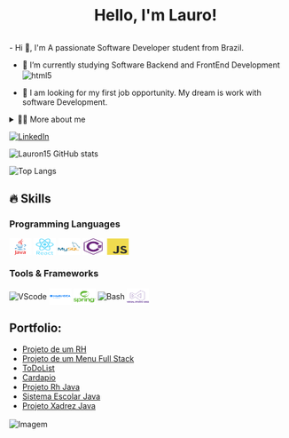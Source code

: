 <!--título-->
<div id="user-content-toc">
  <ul align="center">
    <summary><h1 style="display: inline-block">Hello, I'm Lauro!</h1></summary>
</div>

<!-- Presentation -->
<p>
- Hi 👋, I'm A passionate Software Developer student from Brazil.

  - 🌱 I’m currently studying Software Backend and FrontEnd Development <img align="center" alt="html5" src="https://img.shields.io/badge/Edx-193A3E?style=for-the-badge&logo=edx&logoColor=white" />

  - 🔭 I am looking for my first job opportunity. My dream is work with software Development.
</p>

<!-- Dropdown -->
<details>
  <summary>👨‍💻 More about me</summary>
<p>
  I am 30 years old, and an undergraduate student in Systems Analysis and Development at Universidade Cruzeiro do Sul. I hold a postgraduate degree in Full Stack Development from Universidade Descomplica, along with another postgraduate degree in Occupational Safety Engineering from Universidade Cruzeiro do Sul. Additionally, I am an Architect and Urban Planner, graduated from Centro Universitário UNA.

I have knowledge in Java, JavaScript, and C#, with experience in frameworks such as Spring Boot and Entity Framework. Currently, I am improving my development skills and seeking an internship, trainee, or junior position to start my career in the job market.

I learn quickly and am fluent in English, French, and Spanish. I also work as a translator and have collaborated with various international companies.
</p>
  - 💬

</details>

<!-- Links -->
[![LinkedIn](https://img.shields.io/badge/LinkedIn-0077B5?style=for-the-badge&logo=linkedin&logoColor=white)](https://www.linkedin.com/in/lauroadeveloper/)

<!-- GithubStats -->
![Lauron15 GitHub stats](https://github-readme-stats.vercel.app/api?username=lauron15&show_icons=true&theme=gotham)

![Top Langs](https://github-readme-stats.vercel.app/api/top-langs/?username=lauron15&size_weight=0.5&count_weight=0.5)

## 🔥 Skills
<!-- Skills: Programming Languages -->
  <div style="flex-basis: 48%;">
    <h3>Programming Languages</h3>
 <img align="center" alt="Java" height="30" width="40" src="https://github.com/devicons/devicon/blob/master/icons/java/java-original-wordmark.svg">
    <img align="center" alt="React" height="30" width="40" src="https://github.com/devicons/devicon/blob/master/icons/react/react-original-wordmark.svg">
    <img align="center" alt="MySql" height="30" width="40" src="https://github.com/devicons/devicon/blob/master/icons/mysql/mysql-original-wordmark.svg">
    <img align="center" alt=".Net" height="30" width="40" src="https://github.com/devicons/devicon/blob/master/icons/csharp/csharp-line.svg">
    <img align="center" alt=".Js" height="30" width="40" 
      src="https://github.com/devicons/devicon/blob/master/icons/javascript/javascript-original.svg">
  </div>
  
  <!-- Skills: Tools & Frameworks -->
  <div style="flex-basis: 48%;">
    <h3>Tools & Frameworks</h3>
    <img align="center" alt="VScode" height="30" width="40" src="https://cdn.jsdelivr.net/gh/devicons/devicon/icons/vscode/vscode-original.svg">
    <img align="center" alt="Intellij" height="30" width="40" src="https://github.com/devicons/devicon/blob/master/icons/intellij/intellij-plain-wordmark.svg">
    <img align="center" alt="SpringBoot" height="30" width="40" src="https://github.com/devicons/devicon/blob/master/icons/spring/spring-original-wordmark.svg">
     <img align="center" alt="Bash" height="30" width="40" src="https://cdn.jsdelivr.net/gh/devicons/devicon/icons/bash/bash-original.svg">
     <img align="center" alt="VisualStudio" height="30" width="40" src="https://github.com/devicons/devicon/blob/master/icons/visualstudio/visualstudio-line-wordmark.svg">
  </div>
  
<!-- Portfolio -->
## Portfolio:
- [Projeto de um RH ](https://github.com/lauron15/ProjetoRhh---CSHARP)
- [Projeto de um Menu Full Stack](https://github.com/lauron15/Projeto-de-um-Menu-Full-Stack-)
- [ToDoList](https://github.com/lauron15/ToDoList)
- [Cardapio](https://github.com/lauron15/Cardapio)
- [Projeto Rh Java](https://github.com/lauron15/ProjetoRH)
- [Sistema Escolar Java](https://github.com/lauron15/SistemaEscolar)
- [Projeto Xadrez Java](https://github.com/lauron15/Projeto---Xadrez-Java)

<!-- GIF -->
<p align="left">
  <img align="center" src="https://user-images.githubusercontent.com/74038190/212897707-026174ef-f09d-4d41-a4bb-c7266f5420b0.gif" alt="Imagem">
</p>


  

